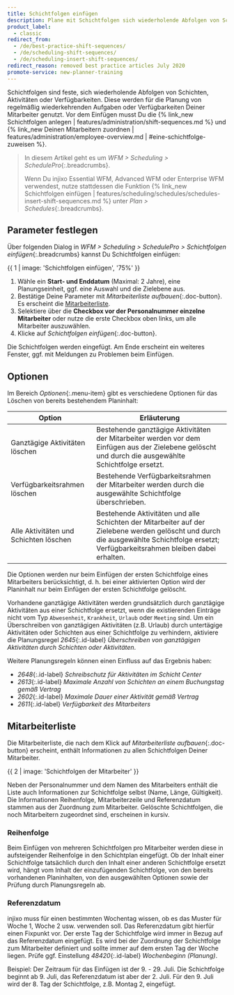 ```yaml
---
title: Schichtfolgen einfügen
description: Plane mit Schichtfolgen sich wiederholende Abfolgen von Schichten, Aktivitäten oder Verfügbarkeiten (SchedulePro).
product_label:
  - classic
redirect_from:
  - /de/best-practice-shift-sequences/
  - /de/scheduling-shift-sequences/
  - /de/scheduling-insert-shift-sequences/
redirect_reason: removed best practice articles July 2020
promote-service: new-planner-training
---
```


Schichtfolgen sind feste, sich wiederholende Abfolgen von Schichten, Aktivitäten oder Verfügbarkeiten. Diese werden für die Planung von regelmäßig wiederkehrenden Aufgaben oder Verfügbarkeiten Deiner Mitarbeiter genutzt. Vor dem Einfügen musst Du die {% link_new Schichtfolgen anlegen | features/administration/shift-sequences.md %} und {% link_new Deinen Mitarbeitern zuordnen | features/administration/employee-overview.md | #eine-schichtfolge-zuweisen %}.

> In diesem Artikel geht es um *WFM > Scheduling > SchedulePro*{:.breadcrumbs}.  
>  
> Wenn Du injixo Essential WFM, Advanced WFM oder Enterprise WFM verwendest, nutze stattdessen die Funktion {% link_new Schichtfolgen einfügen | features/scheduling/schedules/schedules-insert-shift-sequences.md %} unter *Plan > Schedules*{:.breadcrumbs}.  

## Parameter festlegen

Über folgenden Dialog in *WFM > Scheduling > SchedulePro > Schichtfolgen einfügen*{:.breadcrumbs} kannst Du Schichtfolgen einfügen:

{{ 1 | image: 'Schichtfolgen einfügen', '75%' }}

1. Wähle ein **Start- und Enddatum** (Maximal: 2 Jahre), eine Planungseinheit, ggf. eine Auswahl und die Zielebene aus.
2. Bestätige Deine Parameter mit *Mitarbeiterliste aufbauen*{:.doc-button}. Es erscheint die [Mitarbeiterliste](#mitarbeiterliste).
3. Selektiere über die **Checkbox vor der Personalnummer einzelne Mitarbeiter** oder nutze die erste Checkbox oben links, um alle Mitarbeiter auszuwählen.
4. Klicke auf *Schichtfolgen einfügen*{:.doc-button}.

Die Schichtfolgen werden eingefügt. Am Ende erscheint ein weiteres Fenster, ggf. mit Meldungen zu Problemen beim Einfügen.

## Optionen

Im Bereich *Optionen*{:.menu-item} gibt es verschiedene Optionen für das Löschen von bereits bestehendem Planinhalt:  

Option | Erläuterung
------ | -------
Ganztägige Aktivitäten löschen | Bestehende ganztägige Aktivitäten der Mitarbeiter werden vor dem Einfügen aus der Zielebene gelöscht und durch die ausgewählte Schichtfolge ersetzt.
  Verfügbarkeitsrahmen löschen | Bestehende Verfügbarkeitsrahmen der Mitarbeiter werden durch die ausgewählte Schichtfolge überschrieben.
Alle Aktivitäten und Schichten löschen | Bestehende Aktivitäten und alle Schichten der Mitarbeiter auf der Zielebene werden gelöscht und durch die ausgewählte Schichtfolge ersetzt; Verfügbarkeitsrahmen bleiben dabei erhalten.

Die Optionen werden nur beim Einfügen der ersten Schichtfolge eines Mitarbeiters berücksichtigt, d.&nbsp;h. bei einer aktivierten Option wird der Planinhalt nur beim Einfügen der ersten Schichtfolge gelöscht.

Vorhandene ganztägige Aktivitäten werden grundsätzlich durch ganztägige Aktivitäten aus einer Schichtfolge ersetzt, wenn die existierenden Einträge nicht vom Typ `Abwesenheit`, `Krankheit`, `Urlaub` oder `Meeting` sind. Um ein Überschreiben von ganztägigen Aktivitäten (z.B. Urlaub) durch untertägige Aktivitäten oder Schichten aus einer Schichtfolge zu verhindern, aktiviere die Planungsregel *2645*{:.id-label} *Überschreiben von ganztägigen Aktivitäten durch Schichten oder Aktivitäten*.

Weitere Planungsregeln können einen Einfluss auf das Ergebnis haben:

- *2648*{:.id-label} *Schreibschutz für Aktivitäten im Schicht Center*
- *2613*{:.id-label} *Maximale Anzahl von Schichten an einem Buchungstag gemäß Vertrag*
- *2602*{:.id-label} *Maximale Dauer einer Aktivität gemäß Vertrag*
- *2611*{:.id-label} *Verfügbarkeit des Mitarbeiters*

## Mitarbeiterliste

Die Mitarbeiterliste, die nach dem Klick auf *Mitarbeiterliste aufbauen*{:.doc-button} erscheint, enthält Informationen zu allen Schichtfolgen Deiner Mitarbeiter.

{{ 2 | image: 'Schichtfolgen der Mitarbeiter' }}

Neben der Personalnummer und dem Namen des Mitarbeiters enthält die Liste auch Informationen zur Schichtfolge selbst (Name, Länge, Gültigkeit). Die Informationen Reihenfolge, Mitarbeiterzeile und Referenzdatum stammen aus der Zuordnung zum Mitarbeiter. Gelöschte Schichtfolgen, die noch Mitarbeitern zugeordnet sind, erscheinen in kursiv.

### Reihenfolge

Beim Einfügen von mehreren Schichtfolgen pro Mitarbeiter werden diese in aufsteigender Reihenfolge in den Schichtplan eingefügt.
Ob der Inhalt einer Schichtfolge tatsächlich durch den Inhalt einer anderen Schichtfolge ersetzt wird, hängt vom Inhalt der einzufügenden Schichtfolge, von den bereits vorhandenen Planinhalten, von den ausgewählten Optionen sowie der Prüfung durch Planungsregeln ab.

### Referenzdatum

injixo muss für einen bestimmten Wochentag wissen, ob es das Muster für Woche 1, Woche 2 usw. verwenden soll. Das Referenzdatum gibt hierfür einen Fixpunkt vor. Der erste Tag der Schichtfolge wird immer in Bezug auf das Referenzdatum eingefügt. Es wird bei der Zuordnung der Schichtfolge zum Mitarbeiter definiert und sollte immer auf dem ersten Tag der Woche liegen. Prüfe ggf. Einstellung *48420*{:.id-label} *Wochenbeginn (Planung)*.

Beispiel: Der Zeitraum für das Einfügen ist der 9. - 29. Juli. Die Schichtfolge beginnt ab 9. Juli, das Referenzdatum ist aber der 2. Juli. Für den 9. Juli wird der 8. Tag der Schichtfolge, z.B. Montag 2, eingefügt.
